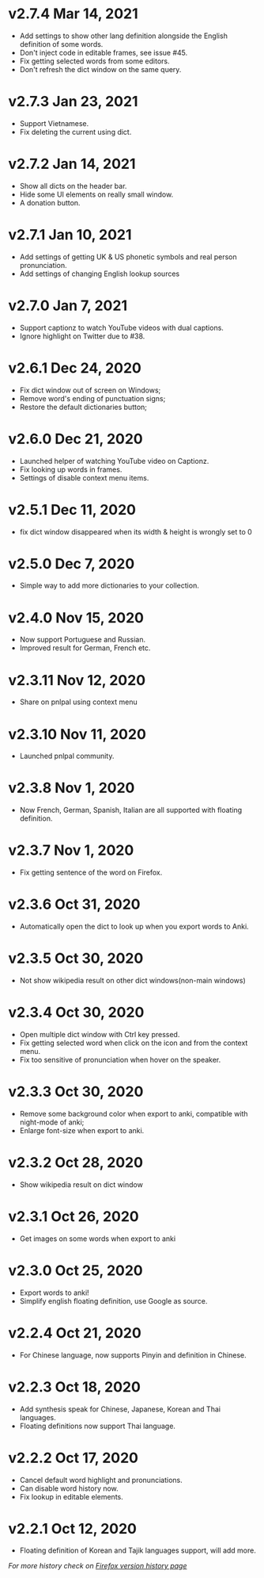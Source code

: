 # v2.7.4 Mar 14, 2021
* Add settings to show other lang definition alongside the English definition of some words.
* Don't inject code in editable frames, see issue #45.
* Fix getting selected words from some editors.
* Don't refresh the dict window on the same query.

# v2.7.3 Jan 23, 2021
* Support Vietnamese.
* Fix deleting the current using dict.

# v2.7.2 Jan 14, 2021
* Show all dicts on the header bar.
* Hide some UI elements on really small window.
* A donation button.

# v2.7.1 Jan 10, 2021
* Add settings of getting UK & US phonetic symbols and real person pronunciation.
* Add settings of changing English lookup sources

# v2.7.0 Jan 7, 2021
* Support captionz to watch YouTube videos with dual captions.
* Ignore highlight on Twitter due to #38.

# v2.6.1 Dec 24, 2020
* Fix dict window out of screen on Windows;
* Remove word's ending of punctuation signs;
* Restore the default dictionaries button;

# v2.6.0 Dec 21, 2020
* Launched helper of watching YouTube video on Captionz.
* Fix looking up words in frames.
* Settings of disable context menu items.

# v2.5.1 Dec 11, 2020
* fix dict window disappeared when its width & height is wrongly set to 0

# v2.5.0 Dec 7, 2020
* Simple way to add more dictionaries to your collection.

# v2.4.0 Nov 15, 2020
* Now support Portuguese and Russian.
* Improved result for German, French etc.

# v2.3.11 Nov 12, 2020
* Share on pnlpal using context menu

# v2.3.10 Nov 11, 2020
* Launched pnlpal community.

# v2.3.8 Nov 1, 2020
* Now French, German, Spanish, Italian are all supported with floating definition.

# v2.3.7 Nov 1, 2020
* Fix getting sentence of the word on Firefox.

# v2.3.6 Oct 31, 2020
* Automatically open the dict to look up when you export words to Anki.

# v2.3.5 Oct 30, 2020
* Not show wikipedia result on other dict windows(non-main windows)

# v2.3.4 Oct 30, 2020
* Open multiple dict window with Ctrl key pressed.
* Fix getting selected word when click on the icon and from the context menu.
* Fix too sensitive of pronunciation when hover on the speaker.

# v2.3.3 Oct 30, 2020
* Remove some background color when export to anki, compatible with night-mode of anki;
* Enlarge font-size when export to anki.

# v2.3.2 Oct 28, 2020
* Show wikipedia result on dict window

# v2.3.1 Oct 26, 2020
* Get images on some words when export to anki

# v2.3.0 Oct 25, 2020
* Export words to anki!
* Simplify english floating definition, use Google as source.

# v2.2.4 Oct 21, 2020
* For Chinese language, now supports Pinyin and definition in Chinese.

# v2.2.3 Oct 18, 2020
* Add synthesis speak for Chinese, Japanese, Korean and Thai languages.
* Floating definitions now support Thai language.

# v2.2.2 Oct 17, 2020
* Cancel default word highlight and pronunciations.
* Can disable word history now.
* Fix lookup in editable elements.

# v2.2.1 Oct 12, 2020
* Floating definition of Korean and Tajik languages support, will add more.

*For more history check on [Firefox version history page](https://addons.mozilla.org/en-US/firefox/addon/dictionaries/versions/)*